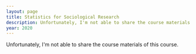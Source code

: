 ```yaml
---
layout: page
title: Statistics for Sociological Research
description: Unfortunately, I'm not able to share the course materials of this course
year: 2020
---
```


Unfortunately, I'm not able to share the course materials of this course.
